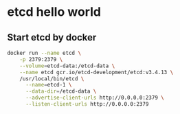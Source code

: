 # etcd hello world

## Start etcd by docker

```zsh
docker run --name etcd \
    -p 2379:2379 \
    --volume=etcd-data:/etcd-data \
    --name etcd gcr.io/etcd-development/etcd:v3.4.13 \
    /usr/local/bin/etcd \
      --name=etcd-1 \
      --data-dir=/etcd-data \
      --advertise-client-urls http://0.0.0.0:2379 \
      --listen-client-urls http://0.0.0.0:2379
```
